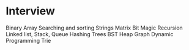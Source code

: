 # Interview
Binary
Array
Searching and sorting
Strings
Matrix
Bit Magic
Recursion
Linked list, Stack, Queue
Hashing
Trees
BST
Heap
Graph
Dynamic Programming
Trie
